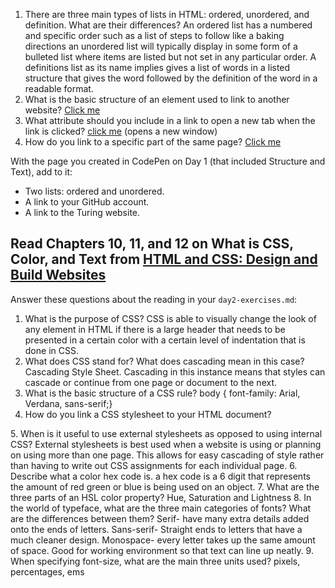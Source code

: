 1.  There are three main types of lists in HTML: ordered, unordered, and definition. What are their differences?
An ordered list has a numbered and specific order such as a list of steps to follow like a baking directions an unordered list will typically display in some form of a bulleted list where items are listed but not set in any particular order. A definitions list as its name implies gives a list of words in a listed structure that gives the word followed by the definition of the word in a readable format.
2.  What is the basic structure of an element used to link to another website?
<a href="urlhere">Click me</a>
3.  What attribute should you include in a link to open a new tab when the link is clicked?
<a href="urlhere" target="_blank"> click me</a> (opens a new window)
4.  How do you link to a specific part of the same page?
<a href="urlhere#bottom">Click me<a/>

With the page you created in CodePen on Day 1 (that included Structure and Text), add to it:

*   Two lists: ordered and unordered.
*   A link to your GitHub account.
*   A link to the Turing website.

## Read Chapters 10, 11, and 12 on What is CSS, Color, and Text from [HTML and CSS: Design and Build Websites](http://www.amazon.com/HTML-CSS-Design-Build-Websites/dp/1118008189/ref=sr_1_3?ie=UTF8&qid=1459879147&sr=8-3&keywords=duckett)

Answer these questions about the reading in your `day2-exercises.md`:

1.  What is the purpose of CSS?
CSS is able to visually change the look of any element in HTML if there is a large header that needs to be presented in a certain color with a certain level of indentation that is done in CSS.
2.  What does CSS stand for? What does cascading mean in this case?
Cascading Style Sheet. Cascading in this instance means that styles can cascade or continue from one page or document to the next.
3.  What is the basic structure of a CSS rule?
body {
  font-family: Arial, Verdana, sans-serif;}
4.  How do you link a CSS stylesheet to your HTML document?
<head>
<link href="css/styles.css" type="text/css" rel="stylesheet" />
</head>
5.  When is it useful to use external stylesheets as opposed to using internal CSS?
External stylesheets is best used when a website is using or planning on using more than one page. This allows for easy cascading of style rather than having to write out CSS assignments for each individual page.
6.  Describe what a color hex code is.
a hex code is a 6 digit that represents the amount of red green or blue is being used on an object.
7.  What are the three parts of an HSL color property?
Hue, Saturation and Lightness
8.  In the world of typeface, what are the three main categories of fonts? What are the differences between them?
Serif- have many extra details added onto the ends of letters.
Sans-serif- Straight ends to letters that have a much cleaner design.
Monospace- every letter takes up the same amount of space. Good for working environment so that text can line up neatly. 
9.  When specifying font-size, what are the main three units used?
pixels, percentages, ems
